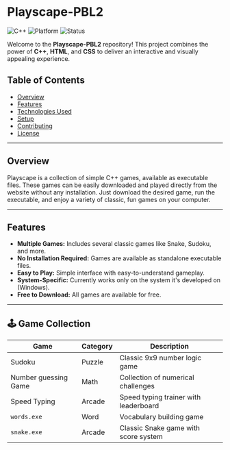 # Playscape-PBL2

![C++](https://img.shields.io/badge/C++-17-blue?logo=cplusplus)
![Platform](https://img.shields.io/badge/Platform-Windows-lightgrey)
![Status](https://img.shields.io/badge/Status-Active-brightgreen)

Welcome to the **Playscape-PBL2** repository! This project combines the power of **C++**, **HTML**, and **CSS** to deliver an interactive and visually appealing experience. 

## Table of Contents

- [Overview](#overview)
- [Features](#features)
- [Technologies Used](#technologies-used)
- [Setup](#setup)
- [Contributing](#contributing)
- [License](#license)

---

## Overview
Playscape is a collection of simple C++ games, available as executable files. These games can be easily downloaded and played directly from the website without any installation. Just download the desired game, run the executable, and enjoy a variety of classic, fun games on your computer.

---

## Features

- **Multiple Games:** Includes several classic games like Snake, Sudoku, and more.
- **No Installation Required:** Games are available as standalone executable files.
- **Easy to Play:** Simple interface with easy-to-understand gameplay.
- **System-Specific:** Currently works only on the system it's developed on (Windows).
- **Free to Download:** All games are available for free.


---

## 🕹️ Game Collection

| Game     | Category       | Description                          |
|--------------------|---------------|--------------------------------------|
| Sudoku     | Puzzle        | Classic 9x9 number logic game        |
| Number guessing Game | Math          | Collection of numerical challenges   |
| Speed Typing     | Arcade        | Speed typing trainer with leaderboard|
| `words.exe`        | Word          | Vocabulary building game             |
| `snake.exe`        | Arcade        | Classic Snake game with score system |



